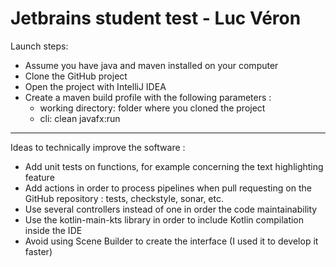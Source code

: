 # Jetbrains student test - Luc Véron

Launch steps: 
* Assume you have java and maven installed on your computer
* Clone the GitHub project
* Open the project with IntelliJ IDEA
* Create a maven build profile with the following parameters : 
    * working directory: folder where you cloned the project
    * cli: clean javafx:run
    
***    
Ideas to technically improve the software : 
* Add unit tests on functions, for example concerning the text highlighting feature
* Add actions in order to process pipelines when pull requesting on the GitHub repository : tests, checkstyle, sonar, etc.
* Use several controllers instead of one in order the code maintainability 
* Use the kotlin-main-kts library in order to include Kotlin compilation inside the IDE
* Avoid using Scene Builder to create the interface (I used it to develop it faster)